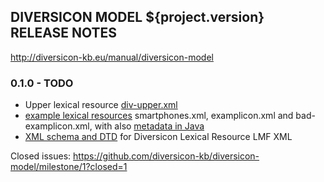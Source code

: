 
DIVERSICON MODEL ${project.version} RELEASE NOTES
-----------------------------------

http://diversicon-kb.eu/manual/diversicon-model


### 0.1.0 - TODO   

- Upper lexical resource [div-upper.xml](src/main/resources/div-upper.xml)  
- [example lexical resources](src/main/resources) smartphones.xml, examplicon.xml and bad-examplicon.xml,
  with also [metadata in Java](src/main/java/eu/kidf/diversicon/data)
- [XML schema and DTD](src/main/resources/websitesrc/main/resources/website/schema/1.0) for Diversicon Lexical Resource LMF XML 



Closed issues: https://github.com/diversicon-kb/diversicon-model/milestone/1?closed=1



